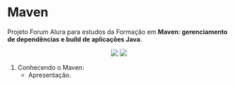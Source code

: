 # Maven

Projeto Forum Alura para estudos da Formação em <b> Maven: gerenciamento de dependências e build de aplicações Java</b>.

<p align="center">
    <img src="https://img.shields.io/badge/Java-ED8B00?style=for-the-badge&logo=java&logoColor=white" />
    <img src="https://img.shields.io/badge/apache_maven-C71A36?style=for-the-badge&logo=apachemaven&logoColor=white" />
</p>


<ol>
    <li> 
        Conhecendo o Maven:
        <ul>
            <li> Apresentação. </li>
        </ul>
    </li>
</ol>
